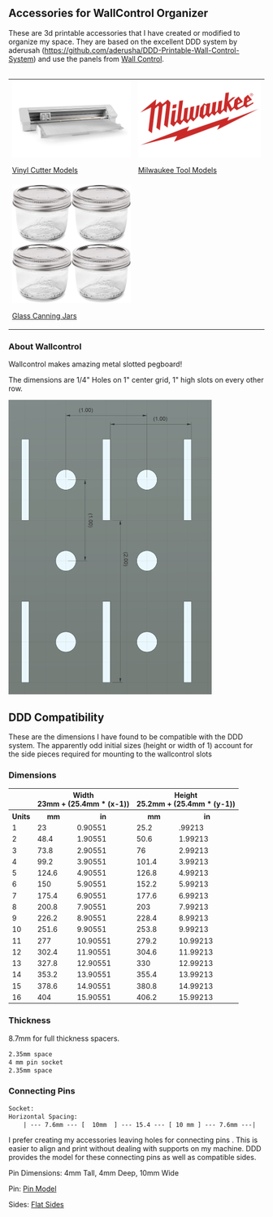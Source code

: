 ## Accessories for WallControl Organizer

These are 3d printable accessories that I have created or modified to organize my space.
They are based on the excellent DDD system by aderusah (https://github.com/aderusha/DDD-Printable-Wall-Control-System) and use the panels from <a href="www.wallcontrol.com">Wall Control</a>.
<br>
<br>
<table>
    <tr>
        <td>
            <a href="Vinyl/README.md">
                <img src="Vinyl/SilhouetteCameo4Pro.jpg" width="400"/>
                <p>Vinyl Cutter Models</p>
            </a>
        </td>
        <td>
            <a href="MilwaukeeM12/README.md">
                <img src="MilwaukeeM12/MilwaukeeLogo.png" width="400"/>
                <p>Milwaukee Tool Models</p>
            </a>
        </td>
    </tr>
    <tr>
        <td>
            <a href="Jars/README.md">
                <img src="Jars/WideMouthJars.jpg" width="400"/>
                <p>Glass Canning Jars</p>
            </a>
        </td>
    </tr>
</table>

### About Wallcontrol

Wallcontrol makes amazing metal slotted pegboard!

The dimensions are 1/4" Holes on 1" center grid, 1" high slots on every other row.

<img src="WallcontrolSpacing.png" alt="drawing" width="400"/>

## DDD Compatibility

These are the dimensions I have found to be compatible with the DDD system.  The apparently odd initial sizes (height or width of 1) account for the side pieces required for mounting to the wallcontrol slots

### Dimensions

<table>
    <col>
    <colgroup span="1"></colgroup>
    <colgroup span="2"></colgroup>
    <colgroup span="2"></colgroup>
    <tr>
        <th colspan="1" scope="colgroup"></th>
        <th colspan="2" scope="colgroup">Width<br>23mm + (25.4mm * (x-1))</th>
        <th colspan="2" scope="colgroup">Height<br>25.2mm + (25.4mm * (y-1))</th>
    </tr>
    <tr>
        <th>Units</th>
        <th>mm</th>
        <th>in</th>
        <th>mm</th>
        <th>in</th>
    </tr>
    <tr>
        <td>1</td>
        <td>23</td>
        <td>0.90551</td>
        <td>25.2</td>
        <td>.99213</td>
    </tr>
    <tr>
        <td>2</td>
        <td>48.4</td>
        <td>1.90551</td>
        <td>50.6</td>
        <td>1.99213</td>
    </tr>
    <tr>
        <td>3</td>
        <td>73.8</td>
        <td>2.90551</td>
        <td>76</td>
        <td>2.99213</td>
    </tr>
    <tr>
        <td>4</td>
        <td>99.2</td>
        <td>3.90551</td>
        <td>101.4</td>
        <td>3.99213</td>
    </tr>
    <tr>
        <td>5</td>
        <td>124.6</td>
        <td>4.90551</td>
        <td>126.8</td>
        <td>4.99213</td>
    </tr>
    <tr>
        <td>6</td>
        <td>150</td>
        <td>5.90551</td>
        <td>152.2</td>
        <td>5.99213</td>            
    </tr>
    <tr>
        <td>7</td>
        <td>175.4</td>
        <td>6.90551</td> 
        <td>177.6</td>
        <td>6.99213</td>
    </tr>
    <tr>
        <td>8</td>
        <td>200.8</td>
        <td>7.90551</td> 
        <td>203</td>
        <td>7.99213</td>
    </tr>
    <tr>
        <td>9</td>
        <td>226.2</td>
        <td>8.90551</td> 
        <td>228.4</td>
        <td>8.99213</td>
    </tr>
    <tr>
        <td>10</td>
        <td>251.6</td>
        <td>9.90551</td> 
        <td>253.8</td>
        <td>9.99213</td>
    </tr>
    <tr>
        <td>11</td>
        <td>277</td>
        <td>10.90551</td> 
        <td>279.2</td>
        <td>10.99213</td>
    </tr>
    <tr>
        <td>12</td>
        <td>302.4</td>
        <td>11.90551</td> 
        <td>304.6</td>
        <td>11.99213</td>
    </tr>
    <tr>
        <td>13</td>
        <td>327.8</td>
        <td>12.90551</td> 
        <td>330</td>
        <td>12.99213</td>
    </tr>
    <tr>
        <td>14</td>
        <td>353.2</td>
        <td>13.90551</td> 
        <td>355.4</td>
        <td>13.99213</td>
    </tr>
    <tr>
        <td>15</td>
        <td>378.6</td>
        <td>14.90551</td> 
        <td>380.8</td>
        <td>14.99213</td>
    </tr>
    <tr>
        <td>16</td>
        <td>404</td>
        <td>15.90551</td> 
        <td>406.2</td>
        <td>15.99213</td>
    </tr>
</table>

### Thickness

8.7mm for full thickness spacers.

    2.35mm space
    4 mm pin socket
    2.35mm space

### Connecting Pins

    Socket:  
    Horizontal Spacing:
        | --- 7.6mm --- [  10mm  ] --- 15.4 --- [ 10 mm ] --- 7.6mm ---|


I prefer creating my accessories leaving holes for connecting pins .  This is easier to align and print without dealing with supports on my machine.  DDD provides the model for these connecting pins as well as compatible sides.

Pin Dimensions:  4mm Tall, 4mm Deep, 10mm Wide

Pin:    [Pin Model](https://github.com/aderusha/DDD-Printable-Wall-Control-System/blob/main/Accessories/4x10x8mm%20Pin.stl)

Sides:  [Flat Sides](https://github.com/aderusha/DDD-Printable-Wall-Control-System/tree/main/Sidepieces/Flats)
